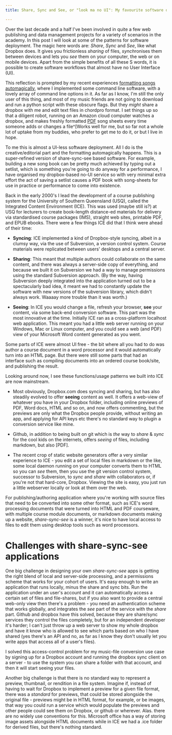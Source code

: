 ```yaml
---
title: Share, Sync and See, or "look ma no UI": My favourite software deployment patterns for file managent and publishing

---
```



Over the last decade and a half I've been involved in quite a few web publishing and data management projects for a variety of scenarios in the academy. In this post I will look at some of the patterns for software deployment. The magic here words are: *Share*, *Sync* and *See*, like what Dropbox does. It gives you frictionless *sharing* of files, *synch*ronises them between devices and lets you *see* them on your computer, the web or on mobile devices. Apart from the simple benefits of all these S words, it is possible to create software workflows that almost have no User Interface (UI).


This reflection is prompted by my recent experiences [formatting songs automagically], where I implemented some command line software, with a lovely array of command line options in it. As far as I know, I'm still the only user of this thing,  and most of my music friends are not going to download and run a python script with these obscure flags. But they *might* share  a dropbox with me and edit text files in chordpro format. I set things up so that a diligent robot, running on an Amazon cloud computer watches a dropbox, and makes freshly formatted [PDF](https://github.com/ptsefton/chordprobook/blob/master/example_output/uni-verse.cho_key_C_uke.pdf) song sheets every time someone adds or changes a file^[Works well for me, but so far not a whole lot of uptake from my buddies, who prefer to get me to do it, or   but I live in hope.

To me this is almost a UI-less software deployment. All I do is the creative/editorial part and the formatting automagically happens. This is a super-refined version of share-sync-see based software. For example, building a new song book can be pretty much achieved by typing out a setlist, which is something you're going to do anyway for a performance, I have organised my dropbox-based no-UI service so with very minimal extra effort the act of saving a setlist causes a PDF book with song-sheets for use in practice or performance to come into existence.

Back in the early 2000's I lead the development of a course publishing system for the University of Southern Queensland (USQ), called the Integrated Content Environment (ICE). This was used (maybe still is?) at USQ for lecturers to create book-length distance-ed materials for delivery via standardised course packages (IMS), straight web sites, printable PDF, and EPUB ebooks. There were a few things ICE did that I think were ahead of their time:

* **Syncing**: ICE implemented a kind of Dropbox-style syncing, albeit in a clumsy way, via the use of Subversion, a version control system. Course materials were replicated between users' desktops and a central server.

* **Sharing**: This meant that multiple authors could collaborate on the same content, and there was always a server-side copy of everything, and because we built it on Subversion we had a way to manage permissions using the standard Subversion approach. (By the way, having Subversion deeply integrated into the application turned out to be a spectacularly bad idea, it meant we had to constantly update the software with new versions of the subversion library, which didn't always work. Waaaay more trouble than it was worth.)

* **Seeing**: In ICE you would change a file, refresh your browser, **see** your content, via some back-end conversion software. This part was the most innovative at the time. Initially ICE ran as a cross-platform localhost web application. This meant you had a little web server running on your Windows, Mac or Linux computer, and you could see a web (and PDF) view of your Microsoft Word content generated as you went.

Some parts of ICE were almost UI free - the bit where all you had to do was author a course document in a word processor and it would automatically turn into an HTML page. But there were still some parts that had an interface such as compiling documents into an ordered course book/site, and publishing the result.

Looking around now, I see these functions/usage patterns we built into ICE are now mainstream. 

*  Most obviously, Dropbox.com does syncing and sharing, but has also steadily evolved to offer **seeing** content as well. It offers a web-view of whatever you have in your Dropbox folder, including online previews of PDF, Word docs, HTML and so on, and now offers commenting, but the previews are only what the Dropbox people provide, without writing an app, and applying for API keys etc there's no standard way to plugin a conversion service like mine.

* Github, in addition to being built on git which is *the* way to *share* & *sync* for the cool kids on the internets, offers *seeing* of files, including markdown, but also [PDF]. 

*  The recent crop of static website generators offer a very similar experience to ICE - you edit a set of local files in markdown or the like, some local daemon running on your computer converts them to HTML so you can *see* them, then you use the git version control system, successor to Subversion, to *sync* and *share* with collaborators or, if you're not that hard-core, Dropbox. Viewing the site is easy, you just run a little webserver locally or look at them over the web.

For publishing/authoring application where you're working with source files that need to be converted into some other format, such as ICE's word processing documents that were turned into HTML and PDF courseware, with multiple course module documents, or markdown documents making up a website, *share-sync-see* is a winner, it's nice to have local access to files to edit them using desktop tools such as word processors.

# Challenges with share-sync-see applications

One big challenge in designing your own *share-sync-see*  apps is getting the right blend of local and server-side processing, and a permissions scheme that works for your cohort of users. It's easy enough to write an application that runs locally, minus the share and sync bits. Run the application under an user's account and it can automatically access a certain set of files and file-shares, but if you also want to provide a central web-only view then there's a problem - you need an authentication scheme that works globally, and integrates the *see* part of the service with the *share* part. Github and dropbox have this solved, because they are share/sync services they control the files completely, but for an independent developer it's harder; I can't just throw up a web server to show my whole dropbox and have it know who is allowed to see which parts based on who I have shared (yes there's an API and no, as far as I know they don't usually let you write apps that access all of a user's files).

I solved this access-control problem for my music-file conversion use case by signing up for a Dropbox account and running the dropbox sync client on a server - to use the system you can share a folder with that account, and then it will start seeing your files. 

Another big challenge is that there is no standard way to represent a preview, thumbnail, or rendition in a file system.  Imagine if, instead of having to wait for Dropbox to implement a preview for a given file format, there was a *standard* for previews, that could be stored alongside the original file - previews might be in HTML format, for example, or be images, that way you could run a service which would populate the previews and other people could see them on Dropbox, or github or wherever. Alas. there are no widely use conventions for this. Microsoft office has a way of storing image assets alongside HTML documents while in ICE we had a .ice folder for derived files, but there's nothing standard.



[song]: https://github.com/ptsefton/chordprobook/blob/master/samples/i_called_your_name.cho
[examples files]: https://github.com/ptsefton/chordprobook/tree/master/example_output
[formatting songs automagically]: http://ptsefton.com/2015/11/10/scratching-an-itch-my-software-for-formating-song-sheets-into-gasp-pdf.htm
